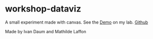 # workshop-dataviz
A small experiment made with canvas. See the [Demo](http://lab.ivandaum.fr/dataviz/) on my lab. [Github](https://github.com/ivandaum/workshop-dataviz)

Made by Ivan Daum and Mathilde Laffon
